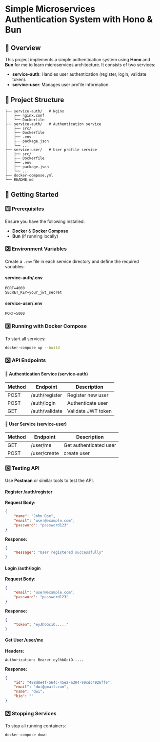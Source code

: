 # Simple Microservices Authentication System with Hono & Bun

## 📌 Overview
This project implements a simple authentication system using **Hono** and **Bun** for me to learn microservices architecture. It consists of two services:

- **service-auth**: Handles user authentication (register, login, validate token).
- **service-user**: Manages user profile information.

## 📂 Project Structure
```
├── service-auth/   # Nginx
│   ├── nginx.conf
│   └── Dockerfile
├── service-auth/   # Authentication service
│   ├── src/
│   ├── Dockerfile
│   ├── .env
│   ├── package.json
│   └── ...
├── service-user/   # User profile service
│   ├── src/
│   ├── Dockerfile
│   ├── .env
│   ├── package.json
│   └── ...
├── docker-compose.yml
└── README.md
```

## 🚀 Getting Started

### 1️⃣ Prerequisites
Ensure you have the following installed:
- **Docker** & **Docker Compose**
- **Bun** (if running locally)

### 2️⃣ Environment Variables
Create a `.env` file in each service directory and define the required variables:

#### service-auth/.env
```
PORT=4000
SECRET_KEY=your_jwt_secret
```

#### service-user/.env
```
PORT=5000
```

### 3️⃣ Running with Docker Compose
To start all services:
```sh
docker-compose up --build
```

### 5️⃣ API Endpoints
#### 🔐 Authentication Service (service-auth)
| Method | Endpoint          | Description            |
|--------|------------------|------------------------|
| POST   | /auth/register   | Register new user     |
| POST   | /auth/login      | Authenticate user     |
| GET    | /auth/validate   | Validate JWT token    |

#### 👤 User Service (service-user)
| Method | Endpoint      | Description            |
|--------|--------------|------------------------|
| GET    | /user/me     | Get authenticated user |
| POST  | /user/create | create user   |

### 6️⃣ Testing API
Use **Postman** or similar tools to test the API.

#### Register /auth/register
**Request Body:**
```json
{
    "name": "John Doe",
    "email": "user@example.com",
    "password": "password123"
}
```
**Response:**
```json
{
    "message": "User registered successfully"
}
```

#### Login /auth/login
**Request Body:**
```json
{
    "email": "user@example.com",
    "password": "password123"
}
```
**Response:**
```json
{
    "token": "eyJhbGciO....."
}
```

#### Get User /user/me
**Headers:**
```
Authorization: Bearer eyJhbGciO.....
```
**Response:**
```json
{
    "id": "488d8e4f-564c-45e2-a304-99cdc4926ffe",
    "email": "dwi@gmail.com",
    "name": "dwi",
    "bio": ""
}
```



### 7️⃣ Stopping Services
To stop all running containers:
```sh
docker-compose down
```

